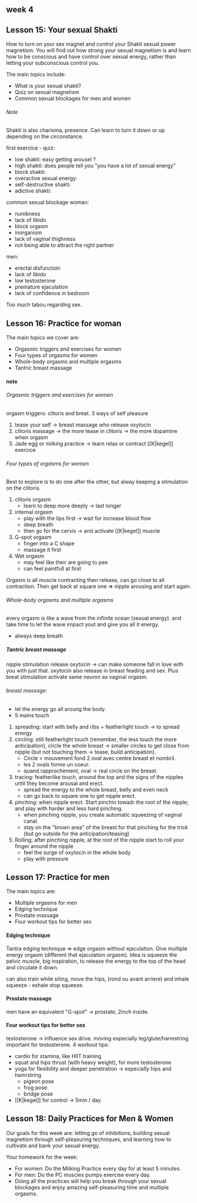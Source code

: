 ## week 4
## Lesson 15: Your sexual Shakti
How to turn on your sex magnet and control your Shakti sexual power magnetism. You will find out how strong your sexual magnetism is and learn how to be conscious and have control over sexual energy, rather than letting your subconscious control you.

The main topics include:
-   What is your sexual shakti?
-   Quiz on sexual magnetism
-   Common sexual blockages for men and women

###### Note
Shakti is also charisma, presence. Can learn to turn it down or up depending on the circonstance.

first exercice - quiz: 
- low shakti: easy getting arousel ?
- high shakti: does people tell you "you have a lot of sexual energy"
- block shakti:
- overactive sexual energy:
- self-destructive shakti:
- adictive shakti: 

common sexual blockage woman:
- numbness
- lack of libido
- block orgasm
- inorganism
- lack of vaginal thighness
- not being able to attract the right partner

men: 
- erectal disfunctoin
- lack of libido
- low testosterone
- premature ejaculation
- lack of confidence in bedroom

Too much tabou regarding sex.

## Lesson 16: Practice for woman

The main topics we cover are:
-   Orgasmic triggers and exercises for women
-   Four types of orgasms for women
-   Whole-body orgasms and multiple orgasms
-   Tantric breast massage

#### note
###### Orgasmic triggers and exercises for women
orgasm triggers: clitoris and breat.
3 ways of self pleasure
1. tease your self -> breast massage who release oxytocin
2. clitoris massage -> the more tease in clitoris -> the more dopamine when orgasm
3. Jade egg or milking practice -> learn relax or contract [[K|kegel]] exercice
###### Four types of orgasms for women
Best to explore is to do one after the other, but alway keeping a stimulation on the clitoris. 
1. clitoris orgasm
	- learn to deep more deeply -> last longer
2. internal orgasm
	- play with the lips first -> wait for increase blood flow
	- deep breath
	- then go for the cervix -> and activate [[K|kegel]] muscle
3. G-spot orgasm
	- finger into a C shape
	- massage it first
4. Wet orgasm
	- may feel like their are going to pee
	- can feel paintfull at first

Orgasm is all muscle contracting then release, can go close to all contraction. Then get back at square one => nipple arousing and start again. 

###### Whole-body orgasms and multiple orgasms
every orgasm is like a wave from the infinite ocean (sexual energy). 
and take time to let the wave impact yout and give you all it energy. 
- always deep breath

##### Tantric breast massage
nipple stimulation release oxytocin -> can make someone fall in love with you with just that.
oxytocin also release in breast feading and sex.
Plus breat stimulation activate same neuron as vaginal orgasm.

###### breast massage:
- let the energy go all aroung the body. 
- 5 mains touch
1. spreading: start with belly and ribs + featherlight touch -> to spread energy
2. circling: still featherlight touch (remember, the less touch the more anticipation), circle the whole breast -> smaller circles to get close from nipple (but not touching them -> tease, build anticipation).
	- Circle = mouvement fond 2 oval avec centre breast et nombril.
	- les 2 ovals forme un coeur. 
	- quand rapprochement, oval -> real circle on the breast.
3. tracing: featherlike touch, around the top and the signs of the nipples until they become arousal and erect. 
	- spread the energy to the whole breast, belly and even neck
	 - can go back to square one to get nipple erect. 
4. pinching: when nipple erect. Start pinchin towadr the root of the nipple; and play with harder and less hard pinching.
	- when pinching nipple, you create automatic squeezing of vaginal canal.
	- stay on the "brown area" of the breast for that pinching for the trick (but go outside for the anticipation/teasing)
5. Rolling; after pinching nipple, at the root of the nipple start to roll your finger around the nipple
	- feel the surge of oxytocin in the whole body
	- play with pressure



## Lesson 17: Practice for men
The main topics are:
-   Multiple orgasms for men
-   Edging technique
-   Prostate massage
-   Four workout tips for better sex

#### Edging technique
Tantra edging technique => edge orgasm without ejaculation.
Give multiple energy orgasm (different that ejaculation orgasm).
Idea is squeeze the pelvic muscle, big inspiration, to release the energy to the top of the head and circulate it down.

can also train while siting, move the hips, (rond ou avant arriere) and inhale squeeze - exhale stop squeeze.


#### Prostate massage
men have an equivalent "G-spot" -> prostate, 2inch inside. 

#### Four workout tips for better sex
testosterone -> influence sex drive. 
moving especially leg/glute/harmstring important for testosterone. 
4 workout tips:
- cardio for stamina, like HIIT training
- squat and hips thrust (with heavy weight), for more testosterone
- yoga for flexibility and deeper penetration -> especially hips and hamrstring
	- pigeon pose
	- frog pose
	- bridge pose
- [[K|kegel]] for control -> 5min / day

## Lesson 18: Daily Practices for Men & Women
Our goals for this week are: letting go of inhibitions, building sexual magnetism through self-pleasuring techniques, and learning how to cultivate and bank your sexual energy.

Your homework for the week:
-   For women: Do the Milking Practice every day for at least 5 minutes.
-   For men: Do the PC muscles pumps exercise every day.
-   Doing all the practices will help you break through your sexual blockages and enjoy amazing self-pleasuring time and multiple orgasms.